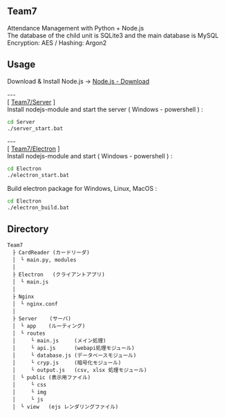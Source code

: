 ## Team7
Attendance Management with Python + Node.js  
The database of the child unit is SQLite3 and the main database is MySQL  
Encryption: AES / Hashing: Argon2
  
## Usage
Download & Install Node.js -> [Node.js - Download](https://nodejs.org/ja/download/)  

\-\-\-  
\[ [Team7/Server](./Server) \]  
Install nodejs-module and start the server ( Windows - powershell ) :  
```cmd
cd Server
./server_start.bat
```

\-\-\-    
\[ [Team7/Electron](./Electron) \]  
Install nodejs-module and start ( Windows - powershell ) :  
```cmd
cd Electron
./electron_start.bat
```
  
Build electron package for Windows, Linux, MacOS :  
```cmd
cd Electron
./electron_build.bat
```

## Directory  
```
Team7  
　├ CardReader (カードリーダ)  
　│　└ main.py, modules  
　│
　├ Electron   (クライアントアプリ)  
　│　└ main.js  
　│
　├ Nginx  
　│　└ nginx.conf  
　│
　├ Server    (サーバ)  
　│　└ app    (ルーティング)  
　│　└ routes  
　│　　　└ main.js     (メイン処理)  
　│　　　└ api.js      (webapi処理モジュール)  
　│　　　└ database.js (データベースモジュール)  
　│　　　└ cryp.js     (暗号化モジュール)  
　│　　　└ output.js   (csv, xlsx 処理モジュール)  
　│　└ public (表示用ファイル)  
　│　　　└ css  
　│　　　└ img  
　│　　　└ js  
　│　└ view   (ejs レンダリングファイル)  
  
```


